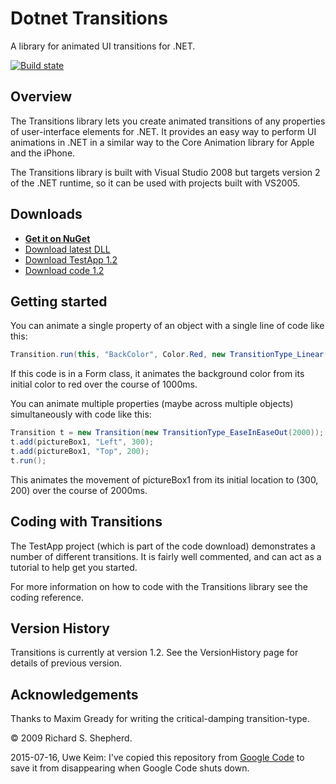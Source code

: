 # Dotnet Transitions

A library for animated UI transitions for .NET.

[![Build state](https://travis-ci.org/UweKeim/dot-net-transitions.svg?branch=master)](https://travis-ci.org/UweKeim/dot-net-transitions "Travis CI build status")

## Overview

The Transitions library lets you create animated transitions of any properties of user-interface elements for .NET. It provides an easy way to perform UI animations in .NET in a similar way to the Core Animation library for Apple and the iPhone.

The Transitions library is built with Visual Studio 2008 but targets version 2 of the .NET runtime, so it can be used with projects built with VS2005.

## Downloads

- [**Get it on NuGet**](https://www.nuget.org/packages/dot-net-transitions/)
- [Download latest DLL](https://github.com/UweKeim/dot-net-transitions/blob/master/Bin/Transitions/Transitions.dll?raw=true)
- [Download TestApp 1.2](https://github.com/UweKeim/dot-net-transitions/blob/master/Downloads/TransitionsTestApp_1_2.zip?raw=true)
- [Download code 1.2](https://github.com/UweKeim/dot-net-transitions/blob/master/Downloads/TransitionsCode_1_2.zip?raw=true)

## Getting started

You can animate a single property of an object with a single line of code like this:

```csharp
Transition.run(this, "BackColor", Color.Red, new TransitionType_Linear(1000));
```

If this code is in a Form class, it animates the background color from its initial color to red over the course of 1000ms.

You can animate multiple properties (maybe across multiple objects) simultaneously with code like this:

```csharp
Transition t = new Transition(new TransitionType_EaseInEaseOut(2000));
t.add(pictureBox1, "Left", 300);
t.add(pictureBox1, "Top", 200);
t.run();
```

This animates the movement of pictureBox1 from its initial location to (300, 200) over the course of 2000ms.

## Coding with Transitions

The TestApp project (which is part of the code download) demonstrates a number of different transitions. It is fairly well commented, and can act as a tutorial to help get you started.

For more information on how to code with the Transitions library see the coding reference.

## Version History

Transitions is currently at version 1.2. See the VersionHistory page for details of previous version.

## Acknowledgements

Thanks to Maxim Gready for writing the critical-damping transition-type.

&copy; 2009 Richard S. Shepherd.

2015-07-16, Uwe Keim: I've copied this repository from [Google Code](https://code.google.com/p/dot-net-transitions/) to save it from disappearing when Google Code shuts down.
